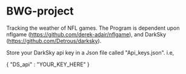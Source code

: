 # BWG-project
Tracking the weather of NFL games.
The Program is dependent upon nflgame (https://github.com/derek-adair/nflgame), and DarkSky (https://github.com/Detrous/darksky).

Store your DarkSky api key in a Json file called "Api_keys.json". i.e,

{
  "DS_api" : "YOUR_KEY_HERE"
}
